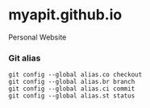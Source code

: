 # myapit.github.io
Personal Website

### Git alias
```
git config --global alias.co checkout
git config --global alias.br branch
git config --global alias.ci commit
git config --global alias.st status
```
